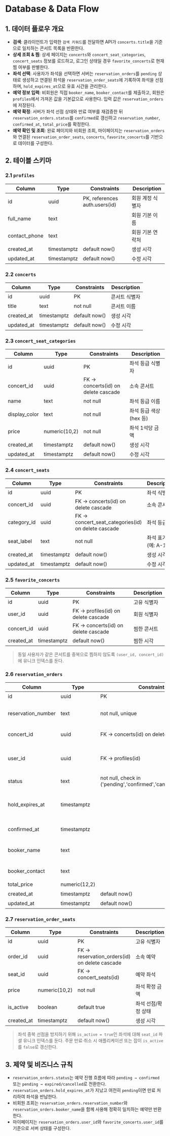 # Database & Data Flow

## 1. 데이터 플로우 개요
- **검색**: 클라이언트가 입력한 `검색 키워드`를 전달하면 API가 `concerts.title`을 기준으로 일치하는 콘서트 목록을 반환한다.
- **상세 조회 & 찜**: 상세 페이지는 `concerts`와 `concert_seat_categories`, `concert_seats` 정보를 로드하고, 로그인 상태일 경우 `favorite_concerts`로 현재 찜 여부를 판별한다.
- **좌석 선택**: 사용자가 좌석을 선택하면 서버는 `reservation_orders`를 `pending` 상태로 생성하고 연결된 좌석을 `reservation_order_seats`에 기록하여 좌석을 선점하며, `hold_expires_at`으로 유효 시간을 관리한다.
- **예약 정보 입력**: 비회원은 직접 `booker_name`, `booker_contact`를 제출하고, 회원은 `profiles`에서 가져온 값을 기본값으로 사용한다. 입력 값은 `reservation_orders`에 저장된다.
- **예약 확정**: 서버가 좌석 선점 상태와 만료 여부를 재검증한 뒤 `reservation_orders.status`를 `confirmed`로 갱신하고 `reservation_number`, `confirmed_at`, `total_price`를 확정한다.
- **예약 확인 및 조회**: 완료 페이지와 비회원 조회, 마이페이지는 `reservation_orders`와 연결된 `reservation_order_seats`, `concerts`, `favorite_concerts`를 기반으로 데이터를 구성한다.

## 2. 테이블 스키마

### 2.1 `profiles`
| Column         | Type   | Constraints                            | Description                          |
|----------------|--------|----------------------------------------|--------------------------------------|
| id             | uuid   | PK, references auth.users(id)          | 회원 계정 식별자                     |
| full_name      | text   |                                        | 회원 기본 이름                       |
| contact_phone  | text   |                                        | 회원 기본 연락처                     |
| created_at     | timestamptz | default now()                     | 생성 시각                            |
| updated_at     | timestamptz | default now()                     | 수정 시각                            |

### 2.2 `concerts`
| Column     | Type       | Constraints            | Description              |
|------------|------------|------------------------|--------------------------|
| id         | uuid       | PK                     | 콘서트 식별자            |
| title      | text       | not null               | 콘서트 이름              |
| created_at | timestamptz| default now()          | 생성 시각                |
| updated_at | timestamptz| default now()          | 수정 시각                |

### 2.3 `concert_seat_categories`
| Column     | Type       | Constraints                           | Description                               |
|------------|------------|---------------------------------------|-------------------------------------------|
| id         | uuid       | PK                                    | 좌석 등급 식별자                          |
| concert_id | uuid       | FK → concerts(id) on delete cascade   | 소속 콘서트                               |
| name       | text       | not null                              | 좌석 등급 이름                            |
| display_color | text    | not null                              | 좌석 등급 색상(hex 등)                    |
| price      | numeric(10,2) | not null                           | 좌석 1석당 금액                           |
| created_at | timestamptz| default now()                         | 생성 시각                                 |
| updated_at | timestamptz| default now()                         | 수정 시각                                 |

### 2.4 `concert_seats`
| Column     | Type       | Constraints                                      | Description                     |
|------------|------------|--------------------------------------------------|---------------------------------|
| id         | uuid       | PK                                               | 좌석 식별자                     |
| concert_id | uuid       | FK → concerts(id) on delete cascade              | 소속 콘서트                     |
| category_id| uuid       | FK → concert_seat_categories(id) on delete cascade| 좌석 등급                       |
| seat_label | text       | not null                                         | 좌석 표기 (예: A-12)            |
| created_at | timestamptz| default now()                                    | 생성 시각                       |
| updated_at | timestamptz| default now()                                    | 수정 시각                       |

### 2.5 `favorite_concerts`
| Column     | Type       | Constraints                                  | Description               |
|------------|------------|----------------------------------------------|---------------------------|
| id         | uuid       | PK                                           | 고유 식별자               |
| user_id    | uuid       | FK → profiles(id) on delete cascade          | 회원 식별자               |
| concert_id | uuid       | FK → concerts(id) on delete cascade          | 찜한 콘서트               |
| created_at | timestamptz| default now()                                | 찜한 시각                 |

> 동일 사용자가 같은 콘서트를 중복으로 찜하지 않도록 `(user_id, concert_id)`에 유니크 인덱스를 둔다.

### 2.6 `reservation_orders`
| Column            | Type        | Constraints                                   | Description                                               |
|-------------------|-------------|-----------------------------------------------|-----------------------------------------------------------|
| id                | uuid        | PK                                            | 예약 식별자                                               |
| reservation_number| text        | not null, unique                              | 사용자에게 안내되는 예약 번호                             |
| concert_id        | uuid        | FK → concerts(id) on delete cascade           | 예약한 콘서트                                             |
| user_id           | uuid        | FK → profiles(id)                             | 회원 예약일 경우 연결 (비회원은 NULL)                    |
| status            | text        | not null, check in ('pending','confirmed','cancelled','expired') | 예약 상태 |
| hold_expires_at   | timestamptz |                                              | 좌석 선점 만료 시각 (pending일 때 활용)                  |
| confirmed_at      | timestamptz |                                              | 예약 확정 시각                                            |
| booker_name       | text        |                                              | 예약자 이름 (회원/비회원 공통 스냅샷)                     |
| booker_contact    | text        |                                              | 예약자 연락처                                             |
| total_price       | numeric(12,2)|                                             | 예약 총 금액                                               |
| created_at        | timestamptz | default now()                                 | 생성 시각                                                 |
| updated_at        | timestamptz | default now()                                 | 수정 시각                                                 |

### 2.7 `reservation_order_seats`
| Column     | Type       | Constraints                                              | Description                                   |
|------------|------------|----------------------------------------------------------|-----------------------------------------------|
| id         | uuid       | PK                                                       | 고유 식별자                                   |
| order_id   | uuid       | FK → reservation_orders(id) on delete cascade            | 소속 예약                                    |
| seat_id    | uuid       | FK → concert_seats(id)                                   | 예약 좌석                                    |
| price      | numeric(10,2)| not null                                              | 좌석 확정 금액                               |
| is_active  | boolean    | default true                                            | 좌석 선점/확정 상태                           |
| created_at | timestamptz| default now()                                           | 생성 시각                                    |

> 좌석 중복 선점을 방지하기 위해 `is_active = true`인 좌석에 대해 `seat_id` 파셜 유니크 인덱스를 둔다. 주문 만료·취소 시 애플리케이션 또는 잡이 `is_active`를 `false`로 갱신한다.

## 3. 제약 및 비즈니스 규칙
- `reservation_orders.status`는 예약 진행 흐름에 따라 `pending → confirmed` 또는 `pending → expired/cancelled`로 전환한다.
- `reservation_orders.hold_expires_at`가 지났고 여전히 `pending`이면 만료 처리하여 좌석을 반납한다.
- 비회원 조회는 `reservation_orders.reservation_number`와 `reservation_orders.booker_name`을 함께 사용해 정확히 일치하는 예약만 반환한다.
- 마이페이지는 `reservation_orders.user_id`와 `favorite_concerts.user_id`를 기준으로 서버 상태를 구성한다.
